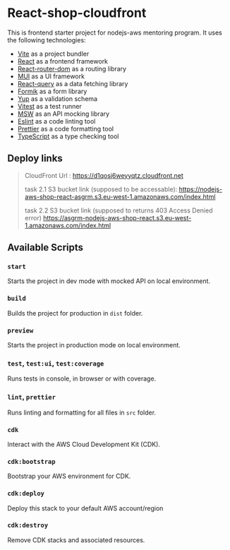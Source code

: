 # React-shop-cloudfront

This is frontend starter project for nodejs-aws mentoring program. It uses the following technologies:

- [Vite](https://vitejs.dev/) as a project bundler
- [React](https://beta.reactjs.org/) as a frontend framework
- [React-router-dom](https://reactrouterdotcom.fly.dev/) as a routing library
- [MUI](https://mui.com/) as a UI framework
- [React-query](https://react-query-v3.tanstack.com/) as a data fetching library
- [Formik](https://formik.org/) as a form library
- [Yup](https://github.com/jquense/yup) as a validation schema
- [Vitest](https://vitest.dev/) as a test runner
- [MSW](https://mswjs.io/) as an API mocking library
- [Eslint](https://eslint.org/) as a code linting tool
- [Prettier](https://prettier.io/) as a code formatting tool
- [TypeScript](https://www.typescriptlang.org/) as a type checking tool

## Deploy links

> CloudFront Url : <https://d1qosj6weyyqtz.cloudfront.net>
>
> task 2.1 S3 bucket link (supposed to be accessable): <https://nodejs-aws-shop-react-asgrm.s3.eu-west-1.amazonaws.com/index.html>
>
> task 2.2 S3 bucket link (supposed to returns 403 Access Denied error) <https://asgrm-nodejs-aws-shop-react.s3.eu-west-1.amazonaws.com/index.html>

## Available Scripts

### `start`

Starts the project in dev mode with mocked API on local environment.

### `build`

Builds the project for production in `dist` folder.

### `preview`

Starts the project in production mode on local environment.

### `test`, `test:ui`, `test:coverage`

Runs tests in console, in browser or with coverage.

### `lint`, `prettier`

Runs linting and formatting for all files in `src` folder.

### `cdk`

Interact with the AWS Cloud Development Kit (CDK).

### `cdk:bootstrap`

Bootstrap your AWS environment for CDK.

### `cdk:deploy`

Deploy this stack to your default AWS account/region

### `cdk:destroy`

Remove CDK stacks and associated resources.



